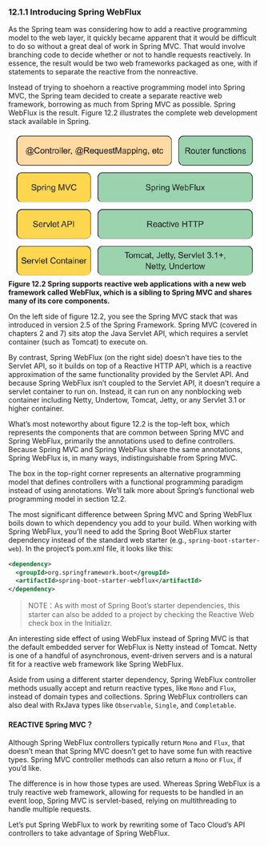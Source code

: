 ### 12.1.1 Introducing Spring WebFlux

As the Spring team was considering how to add a reactive programming model to the web layer, it quickly became apparent that it would be difficult to do so without a great deal of work in Spring MVC. That would involve branching code to decide whether or not to handle requests reactively. In essence, the result would be two web frameworks packaged as one, with if statements to separate the reactive from the nonreactive.

Instead of trying to shoehorn a reactive programming model into Spring MVC, the Spring team decided to create a separate reactive web framework, borrowing as much from Spring MVC as possible. Spring WebFlux is the result. Figure 12.2 illustrates the complete web development stack available in Spring.

![Figure 12.2](../../assets/12.2.png)
**Figure 12.2 Spring supports reactive web applications with a new web framework called WebFlux, which is a sibling to Spring MVC and shares many of its core components.**

On the left side of figure 12.2, you see the Spring MVC stack that was introduced in version 2.5 of the Spring Framework. Spring MVC (covered in chapters 2 and 7) sits atop the Java Servlet API, which requires a servlet container (such as Tomcat) to execute on.

By contrast, Spring WebFlux (on the right side) doesn’t have ties to the Servlet API, so it builds on top of a Reactive HTTP API, which is a reactive approximation of the same functionality provided by the Servlet API. And because Spring WebFlux isn’t coupled to the Servlet API, it doesn’t require a servlet container to run on. Instead, it can run on any nonblocking web container including Netty, Undertow, Tomcat, Jetty, or any Servlet 3.1 or higher container.

What’s most noteworthy about figure 12.2 is the top-left box, which represents the components that are common between Spring MVC and Spring WebFlux, primarily the annotations used to define controllers. Because Spring MVC and Spring WebFlux share the same annotations, Spring WebFlux is, in many ways, indistinguishable from Spring MVC.

The box in the top-right corner represents an alternative programming model that defines controllers with a functional programming paradigm instead of using annotations. We’ll talk more about Spring’s functional web programming model in section 12.2.

The most significant difference between Spring MVC and Spring WebFlux boils down to which dependency you add to your build. When working with Spring WebFlux, you’ll need to add the Spring Boot WebFlux starter dependency instead of the standard web starter (e.g., `spring-boot-starter-web`). In the project’s pom.xml file, it looks like this:

```xml
<dependency>
  <groupId>org.springframework.boot</groupId>
  <artifactId>spring-boot-starter-webflux</artifactId>
</dependency>
```

> NOTE：As with most of Spring Boot’s starter dependencies, this starter can also be added to a project by checking the Reactive Web check box in the Initializr.

An interesting side effect of using WebFlux instead of Spring MVC is that the default embedded server for WebFlux is Netty instead of Tomcat. Netty is one of a handful of asynchronous, event-driven servers and is a natural fit for a reactive web framework like Spring WebFlux.

Aside from using a different starter dependency, Spring WebFlux controller methods usually accept and return reactive types, like `Mono` and `Flux`, instead of domain types and collections. Spring WebFlux controllers can also deal with RxJava types like `Observable`, `Single`, and `Completable`.

#### REACTIVE Spring MVC？

Although Spring WebFlux controllers typically return `Mono` and `Flux`, that doesn’t mean that Spring MVC doesn’t get to have some fun with reactive types. Spring MVC controller methods can also return a `Mono` or `Flux`, if you’d like.

The difference is in how those types are used. Whereas Spring WebFlux is a truly reactive web framework, allowing for requests to be handled in an event loop, Spring MVC is servlet-based, relying on multithreading to handle multiple requests.

Let’s put Spring WebFlux to work by rewriting some of Taco Cloud’s API controllers to take advantage of Spring WebFlux.
